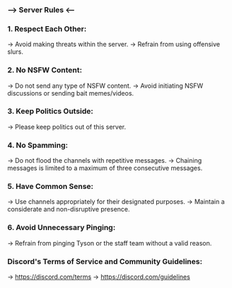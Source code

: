 ### --> Server Rules <--

### 1. Respect Each Other:
-> Avoid making threats within the server.
-> Refrain from using offensive slurs.

### 2. No NSFW Content:
-> Do not send any type of NSFW content.
-> Avoid initiating NSFW discussions or sending bait memes/videos.

### 3. Keep Politics Outside:
-> Please keep politics out of this server.

### 4. No Spamming:
-> Do not flood the channels with repetitive messages.
-> Chaining messages is limited to a maximum of three consecutive messages.

### 5. Have Common Sense:
-> Use channels appropriately for their designated purposes.
-> Maintain a considerate and non-disruptive presence.

### 6. Avoid Unnecessary Pinging:
-> Refrain from pinging Tyson or the staff team without a valid reason.

### Discord's Terms of Service and Community Guidelines:
-> https://discord.com/terms
-> https://discord.com/guidelines
